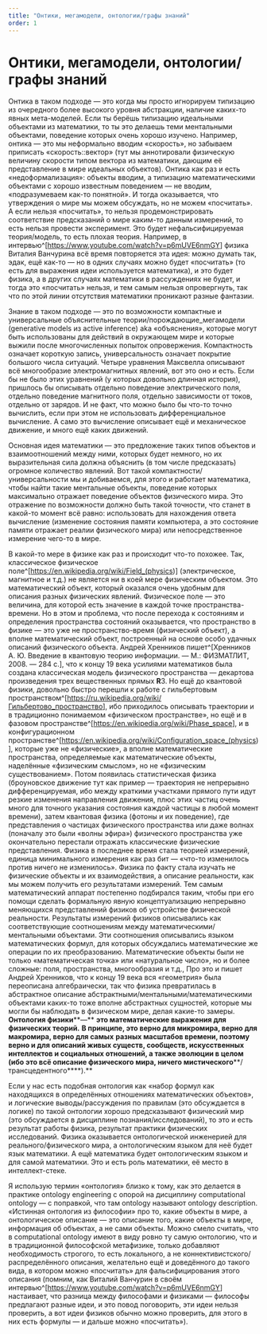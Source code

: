 ```yaml
---
title: "Онтики, мегамодели, онтологии/графы знаний"
order: 1
---
```


# Онтики, мегамодели, онтологии/графы знаний

Онтика в таком подходе — это когда мы просто игнорируем типизацию из очередного более высокого уровня абстракции, наличие каких-то явных мета-моделей. Если ты берёшь типизацию идеальными объектами из математики, то ты это делаешь теми ментальными объектами, поведение которых очень хорошо изучено. Например, онтика — это мы неформально вводим «скорость», но забываем приписать «скорость::вектор» (тут мы аннотировали физическую величину скорости типом вектора из математики, дающим её представление в мире идеальных объектов). Онтика как раз и есть «недоформализация»: объекты вводим, а типизацию математическими объектами с хорошо известным поведением — не вводим, «подразумеваем как-то понятной». И тогда оказывается, что утверждения о мире мы можем обсуждать, но не можем «посчитать». А если нельзя «посчитать», то нельзя продемонстрировать соответствие предсказаний о мире каким-то данным измерений, то есть нельзя провести эксперимент. Это будет нефальсифицируемая теория/модель, то есть плохая теория. Например, в интервью^[<https://www.youtube.com/watch?v=p6mUVE6nmGY>] физика Виталия Ванчурина всё время повторяется эта идея: можно думать так, эдак, ещё как-то — но в одних случаях можно будет «посчитать» (то есть для выражения идеи используется математика), и это будет физика, а в других случаях математики в рассуждениях не будет, и тогда это «посчитать» нельзя, и тем самым нельзя опровергнуть, так что по этой линии отсутствия математики проникают разные фантазии.

Знание в таком подходе — это по возможности компактные и универсальные объяснительные теории/порождающие\_мегамодели (generative models из active inference) aka «объяснения», которые могут быть использованы для действий в окружающем мире и которые выжили после многочисленных попыток опровержения. Компактность означает короткую запись, универсальность означает покрытие большого числа ситуаций. Четыре уравнения Максвелла описывают всё многообразие электромагнитных явлений, вот это оно и есть. Если бы не было этих уравнений (у которых довольно длинная история), пришлось бы описывать отдельно поведение электрического поля, отдельно поведение магнитного поля, отдельно зависимости от токов, отдельно от зарядов. И не факт, что можно было бы что-то точно вычислить, если при этом не использовать дифференциальное вычисление. А само это вычисление описывает ещё и механическое движение, и много ещё каких движений.

Основная идея математики — это предложение таких типов объектов и взаимоотношений между ними, которых будет немного, но их выразительная сила должна объяснить (в том числе предсказать) огромное количество явлений. Вот такой компактности/универсальности мы и добиваемся, для этого и работает математика, чтобы найти такие ментальные объекты, поведение которых максимально отражает поведение объектов физического мира. Это отражение по возможности должно быть такой точности, что станет в какой-то момент всё равно: использовать для нахождения ответа вычисление (изменение состояния памяти компьютера, а это состояние памяти отражает реалии физического мира) или непосредственное измерение чего-то в мире.

В какой-то мере в физике как раз и происходит что-то похожее. Так, классическое физическое поле^[<https://en.wikipedia.org/wiki/Field_(physics>)] (электрическое, магнитное и т.д.) не является ни в коей мере физическим объектом. Это математический объект, который оказался очень удобным для описания разных физических явлений. Физическое поле — это величина, для которой есть значение в каждой точке пространства-времени. Но в этом и проблема, что после перехода к состояниям и определения пространства состояний оказывается, что пространство в физике — это уже не пространство-время (физический объект), а вполне математический объект, построенный на основе особо удачных описаний физического объекта. Андрей Хренников пишет^[Хренников А. Ю. Введение в квантовую теорию информации. — М.: ФИЗМАТЛИТ, 2008. — 284 с.], что к концу 19 века усилиями математиков была создана классическая модель физического пространства — декартова произведения трех вещественных прямых **R**3. Но ещё до квантовой физики, довольно быстро перешли к работе с гильбертовым пространством^[<https://ru.wikipedia.org/wiki/Гильбертово_пространство>], ибо приходилось описывать траектории и в традиционно понимаемом «физическом пространстве», но ещё и в фазовом пространстве^[<https://en.wikipedia.org/wiki/Phase_space>], и в конфигурационном пространстве^[<https://en.wikipedia.org/wiki/Configuration_space_(physics>)], которые уже не «физические», а вполне математические пространства, определяемые как математические объекты, наделённые «физическим смыслом», но не «физическим существованием». Потом появилась статистическая физика (броуновское движение тут как пример — траектория не непрерывно дифференцируемая, ибо между краткими участками прямого пути идут резкие изменения направления движения, плюс этих частиц очень много для точного указания состояния каждой частицы в любой момент времени), затем квантовая физика (фотоны и их поведение), где представления о частицах физического пространства или даже волнах (поначалу это были «волны эфира») физического пространства уже окончательно перестали отражать классические физические представления. Физика в последнее время стала теорией измерений, единица минимального измерения как раз бит — «что-то изменилось против ничего не изменилось». Физика по факту стала изучать не физические объекты и их взаимодействия, а описание реальности, как мы можем получить его результатами измерений. Тем самым математический аппарат постепенно подбирался таким, чтобы при его помощи сделать формальную явную концептуализацию непрерывно меняющихся представлений физиков об устройстве физической реальности. Результаты измерений физиков описывались как соответствующие соотношениям между математическими/ментальными объектами. Эти соотношения описывались языком математических формул, для которых обсуждались математические же операции по их преобразованию. Математические объекты были не только «математическая точка» или «натуральное число», но и более сложные: поля, пространства, многообразия и т.д., Про это и пишет Андрей Хренников, что к концу 19 века вся «геометрия» была переописана алгебраически, так что физика превратилась в абстрактное описание абстрактными/ментальными/математическими объектами каких-то тоже вполне абстрактных сущностей, которые мы могли бы наблюдать в физическом мире, делая какие-то замеры. **Онтология физики****—** **это математические выражения для физических теорий.** **В принципе, это верно для микромира, верно для макромира, верно для самых** **разных масштабов времени, поэтому верно и для описаний живых существ, сообществ, искусственных интеллектов и социальных отношений, а также эволюции в целом (ибо это всё описание физического мира, ничего мистического****/трансцедентного****).**

Если у нас есть подобная онтология как «набор формул как находящихся в определённых отношениях математических объектов», и логические выводы/рассуждения по правилам (это обсуждается в логике) по такой онтологии хорошо предсказывают физический мир (это обсуждается в дисциплине познания/исследований), то это и есть результат работы физика, результат практики физических исследований. Физика оказывается онтологической инженерией для реального/физического мира, а онтологическим языком для неё будет язык математики. А ещё математика будет онтологическим языком и для самой математики. Это и есть роль математики, её место в интеллект-стеке.

Я использую термин «онтология» близко к тому, как это делается в практике ontology engineering с опорой на дисциплину computational ontology — с поправкой, что там ontology называют ontology description. «Истинная онтология из философии» про то, какие объекты в мире, а онтологическое описание — это описание того, какие объекты в мире, информация об объектах, а не сами объекты. Можно смело считать, что в computational ontology имеют в виду ровно ту самую онтологию, что и в традиционной философской метафизике, только добавляют необходимость строгого, то есть локального, а не коннективистского/распределённого описания, желательно ещё и доведённого до такого вида, в котором можно «посчитать» для фальсифицирования этого описания (помним, как Виталий Ванчурин в своём интервью^[<https://www.youtube.com/watch?v=p6mUVE6nmGY>] настаивает, что разница между философами и физиками — философы предлагают разные идеи, и это повод поговорить, эти идеи нельзя проверить, а вот идеи физиков обычно можно проверить, для этого в них есть формулы — и дальше можно «посчитать»).